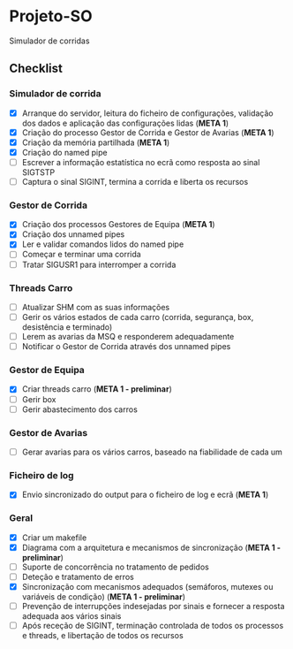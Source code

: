 # Projeto-SO
Simulador de corridas

## Checklist
### Simulador de corrida
- [X] Arranque do servidor, leitura do ficheiro de configurações, validação dos dados e aplicação das configurações lidas (**META 1**)
- [X] Criação	do processo	Gestor de	Corrida	e	Gestor de	Avarias (**META 1**)
- [X] Criação	da memória partilhada (**META 1**)
- [X] Criação	do named	pipe
- [ ] Escrever a informação	estatística	no ecrã como resposta	ao sinal SIGTSTP
- [ ] Captura	o	sinal	SIGINT, termina	a	corrida e	liberta	os recursos

### Gestor de Corrida
- [X] Criação	dos	processos	Gestores de Equipa (**META 1**)
- [X] Criação dos unnamed pipes
- [X] Ler e validar comandos lidos do named pipe
- [ ] Começar e terminar uma corrida
- [ ] Tratar SIGUSR1 para interromper a corrida

### Threads Carro
- [ ] Atualizar SHM com as suas informações
- [ ] Gerir os vários estados de cada carro (corrida, segurança, box, desistência e terminado)
- [ ] Lerem as avarias da MSQ e responderem adequadamente
- [ ] Notificar o Gestor de Corrida através dos unnamed pipes

### Gestor de Equipa
- [X] Criar threads carro (**META 1 - preliminar**)
- [ ] Gerir box
- [ ] Gerir abastecimento dos carros

### Gestor de Avarias
- [ ] Gerar avarias para os vários carros, baseado na fiabilidade de cada um

### Ficheiro de log
- [X] Envio sincronizado do output para o ficheiro de log e ecrã (**META 1**)

### Geral
- [X] Criar um makefile
- [X] Diagrama com a arquitetura e mecanismos de sincronização (**META 1 - preliminar**)
- [ ] Suporte de concorrência no tratamento de pedidos
- [ ] Deteção e tratamento de erros
- [X] Sincronização com mecanismos adequados (semáforos, mutexes ou variáveis de condição) (**META 1 - preliminar**)
- [ ] Prevenção de interrupções indesejadas por sinais e fornecer a resposta adequada aos vários sinais
- [ ] Após receção de SIGINT, terminação controlada de todos os processos e threads, e libertação de todos os recursos
